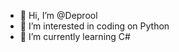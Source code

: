 - 👋 Hi, I’m @Deprool
- 👀 I’m interested in coding on Python
- 🌱 I’m currently learning C#

<!---
Deprool/Deprool is a ✨ special ✨ repository because its `README.md` (this file) appears on your GitHub profile.
You can click the Preview link to take a look at your changes.
--->
